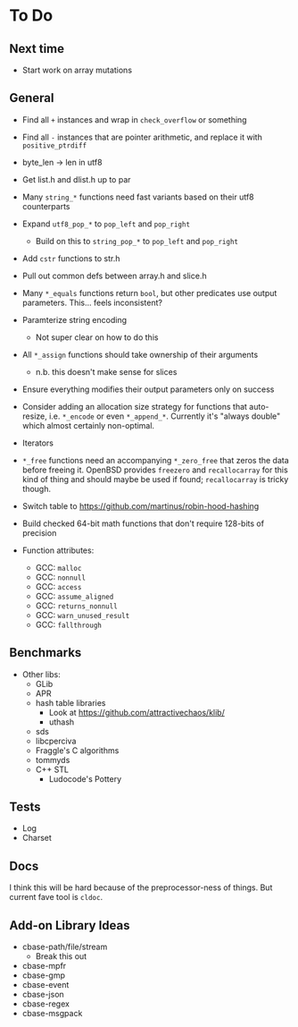 # To Do

## Next time

- Start work on array mutations

## General

- Find all ` + ` instances and wrap in `check_overflow` or something
- Find all ` - ` instances that are pointer arithmetic, and replace it with
  `positive_ptrdiff`

- byte_len -> len in utf8
- Get list.h and dlist.h up to par
- Many `string_*` functions need fast variants based on their utf8 counterparts
- Expand `utf8_pop_*` to `pop_left` and `pop_right`
  - Build on this to `string_pop_*` to `pop_left` and `pop_right`
- Add `cstr` functions to str.h
- Pull out common defs between array.h and slice.h

- Many `*_equals` functions return `bool`, but other predicates use output
  parameters. This... feels inconsistent?
- Paramterize string encoding
  - Not super clear on how to do this
- All `*_assign` functions should take ownership of their arguments
  - n.b. this doesn't make sense for slices
- Ensure everything modifies their output parameters only on success
- Consider adding an allocation size strategy for functions that auto-resize,
  i.e. `*_encode` or even `*_append_*`.  Currently it's "always double" which
  almost certainly non-optimal.
- Iterators
- `*_free` functions need an accompanying `*_zero_free` that zeros the data
  before freeing it.  OpenBSD provides `freezero` and `recallocarray` for this
  kind of thing and should maybe be used if found; `recallocarray` is tricky
  though.
- Switch table to https://github.com/martinus/robin-hood-hashing
- Build checked 64-bit math functions that don't require 128-bits of precision
- Function attributes:
  - GCC: `malloc`
  - GCC: `nonnull`
  - GCC: `access`
  - GCC: `assume_aligned`
  - GCC: `returns_nonnull`
  - GCC: `warn_unused_result`
  - GCC: `fallthrough`

## Benchmarks

- Other libs:
  - GLib
  - APR
  - hash table libraries
    - Look at https://github.com/attractivechaos/klib/
    - uthash
  - sds
  - libcperciva
  - Fraggle's C algorithms
  - tommyds
  - C++ STL
	- Ludocode's Pottery

## Tests

- Log
- Charset

## Docs

I think this will be hard because of the preprocessor-ness of things. But
current fave tool is `cldoc`.

## Add-on Library Ideas

- cbase-path/file/stream
  - Break this out
- cbase-mpfr
- cbase-gmp
- cbase-event
- cbase-json
- cbase-regex
- cbase-msgpack
